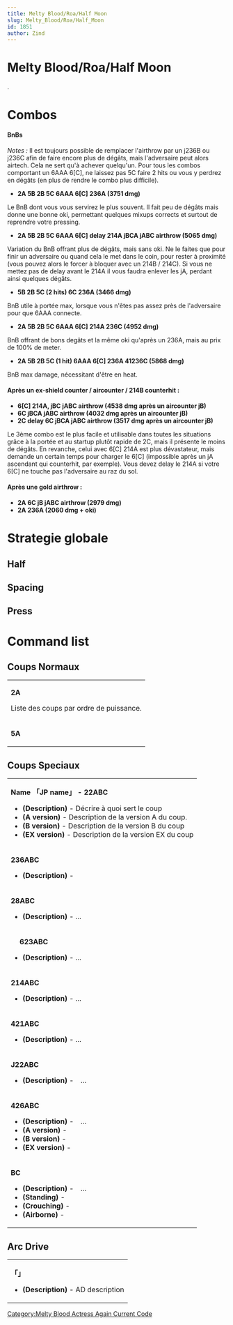 ```yaml
---
title: Melty Blood/Roa/Half Moon
slug: Melty_Blood/Roa/Half_Moon
id: 1851
author: Zind
---
```


# Melty Blood/Roa/Half Moon

.

# Combos

#### BnBs

*Notes :* Il est toujours possible de remplacer l'airthrow par un j236B
ou j236C afin de faire encore plus de dégâts, mais l'adversaire peut
alors airtech. Cela ne sert qu'à achever quelqu'un. Pour tous les combos
comportant un 6AAA 6\[C\], ne laissez pas 5C faire 2 hits ou vous y
perdrez en dégâts (en plus de rendre le combo plus difficile).

- **2A 5B 2B 5C 6AAA 6\[C\] 236A (3751 dmg)**

  
Le BnB dont vous vous servirez le plus souvent. Il fait peu de dégâts
mais donne une bonne oki, permettant quelques mixups corrects et surtout
de reprendre votre pressing.

- **2A 5B 2B 5C 6AAA 6\[C\] delay 214A jBCA jABC airthrow (5065 dmg)**

  
Variation du BnB offrant plus de dégâts, mais sans oki. Ne le faites que
pour finir un adversaire ou quand cela le met dans le coin, pour rester
à proximité (vous pouvez alors le forcer à bloquer avec un 214B / 214C).
Si vous ne mettez pas de delay avant le 214A il vous faudra enlever les
jA, perdant ainsi quelques dégâts.

- **5B 2B 5C (2 hits) 6C 236A (3466 dmg)**

  
BnB utile à portée max, lorsque vous n'êtes pas assez près de
l'adversaire pour que 6AAA connecte.

- **2A 5B 2B 5C 6AAA 6\[C\] 214A 236C (4952 dmg)**

  
BnB offrant de bons degâts et la même oki qu'après un 236A, mais au prix
de 100% de meter.

- **2A 5B 2B 5C (1 hit) 6AAA 6\[C\] 236A 41236C (5868 dmg)**

  
BnB max damage, nécessitant d'être en heat.

#### Après un ex-shield counter / aircounter / 214B counterhit :

- **6\[C\] 214A, jBC jABC airthrow (4538 dmg après un aircounter jB)**
- **6C jBCA jABC airthrow (4032 dmg après un aircounter jB)**
- **2C delay 6C jBCA jABC airthrow (3517 dmg après un aircounter jB)**

Le 3ème combo est le plus facile et utilisable dans toutes les
situations grâce à la portée et au startup plutôt rapide de 2C, mais il
présente le moins de dégâts. En revanche, celui avec 6\[C\] 214A est
plus dévastateur, mais demande un certain temps pour charger le 6\[C\]
(impossible après un jA ascendant qui counterhit, par exemple). Vous
devez delay le 214A si votre 6\[C\] ne touche pas l'adversaire au raz du
sol.

#### Après une gold airthrow :

- **2A 6C jB jABC airthrow (2979 dmg)**
- **2A 236A (2060 dmg + oki)**

# Strategie globale

## Half

## Spacing

## Press

# Command list

## Coups Normaux

<table>
<tbody>
<tr class="odd">
<td><p><strong>2A</strong></p>
<p>Liste des coups par ordre de puissance.</p></td>
</tr>
<tr class="even">
<td><p><strong>5A</strong></p></td>
</tr>
</tbody>
</table>

## Coups Speciaux

<table>
<tbody>
<tr class="odd">
<td><p><strong>Name 「JP name」 - 22ABC</strong></p>
<ul>
<li><strong>(Description)</strong> - Décrire à quoi sert le coup</li>
<li><strong>(A version)</strong> - Description de la version A du
coup.</li>
<li><strong>(B version)</strong> - Description de la version B du
coup</li>
<li><strong>(EX version)</strong> - Description de la version EX du
coup</li>
</ul></td>
</tr>
<tr class="even">
<td><p><strong>236ABC</strong></p>
<ul>
<li><strong>(Description)</strong> -</li>
</ul></td>
</tr>
<tr class="odd">
<td><p><strong>28ABC</strong></p>
<ul>
<li><strong>(Description)</strong> - ...</li>
</ul></td>
</tr>
<tr class="even">
<td><p><strong>　 623ABC</strong></p>
<ul>
<li><strong>(Description)</strong> - ...</li>
</ul></td>
</tr>
<tr class="odd">
<td><p><strong>214ABC</strong></p>
<ul>
<li><strong>(Description)</strong> - ...</li>
</ul></td>
</tr>
<tr class="even">
<td><p><strong>421ABC</strong></p>
<ul>
<li><strong>(Description)</strong> - ...</li>
</ul></td>
</tr>
<tr class="odd">
<td><p><strong>J22ABC</strong></p>
<ul>
<li><strong>(Description)</strong> -　...</li>
</ul></td>
</tr>
<tr class="even">
<td><p><strong>426ABC</strong></p>
<ul>
<li><strong>(Description)</strong> -　...</li>
<li><strong>(A version)</strong> -</li>
<li><strong>(B version)</strong> -</li>
<li><strong>(EX version)</strong> -</li>
</ul></td>
</tr>
<tr class="odd">
<td><p><strong>BC</strong></p>
<ul>
<li><strong>(Description)</strong> -　...</li>
<li><strong>(Standing)</strong> -</li>
<li><strong>(Crouching)</strong> -</li>
<li><strong>(Airborne)</strong> -</li>
</ul></td>
</tr>
</tbody>
</table>

## Arc Drive

<table>
<tbody>
<tr class="odd">
<td><p><strong>「」</strong></p>
<ul>
<li><strong>(Description)</strong> - AD description</li>
</ul></td>
</tr>
</tbody>
</table>

[Category:Melty Blood Actress Again Current
Code](Category:Melty_Blood_Actress_Again_Current_Code "wikilink")
